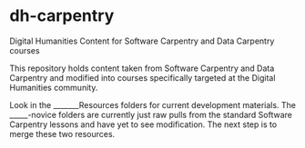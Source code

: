 # dh-carpentry
Digital Humanities Content for Software Carpentry and Data Carpentry courses

This repository holds content taken from Software Carpentry and Data Carpentry and modified into courses specifically targeted at the Digital Humanities community.

Look in the _______Resources folders for current development materials.  The _____-novice folders are currently just raw pulls from the standard Software Carpentry lessons and have yet to see modification.  The next step is to merge these two resources.
